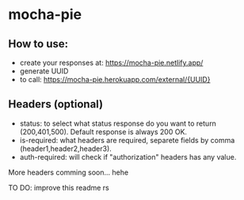 # mocha-pie 

## How to use:
- create your responses at: https://mocha-pie.netlify.app/
- generate UUID
- to call: https://mocha-pie.herokuapp.com/external/{UUID}

## Headers (optional)
- status: to select what status response do you want to return (200,401,500). Default response is always 200 OK.
- is-required: what headers are required, separete fields by comma (header1,header2,header3).
- auth-required: will check if "authorization" headers has any value.

More headers comming soon... hehe

TO DO: improve this readme rs

